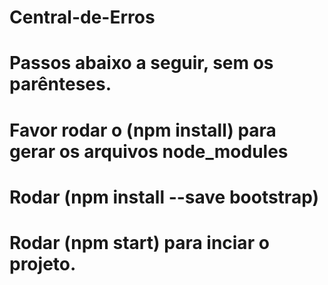 # Central-de-Erros
# Passos abaixo a seguir, sem os parênteses.
# Favor rodar o (npm install) para gerar os arquivos node_modules
# Rodar (npm install --save bootstrap) 
# Rodar (npm start) para inciar o projeto.